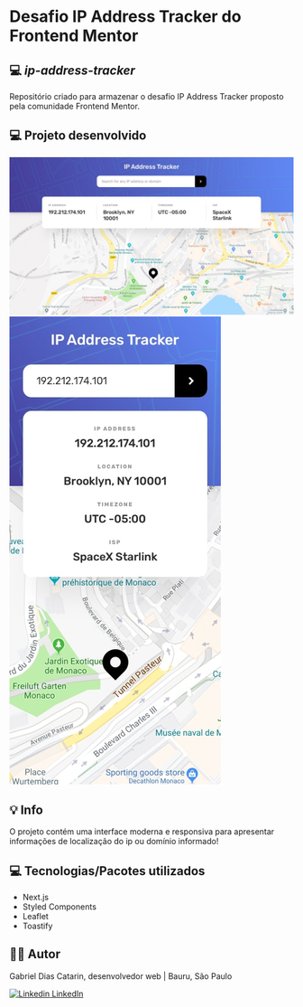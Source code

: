 # Desafio IP Address Tracker do Frontend Mentor

## 💻 _ip-address-tracker_

Repositório criado para armazenar o desafio IP Address Tracker proposto pela comunidade Frontend Mentor.

## 💻  Projeto desenvolvido

<img src="public/README_IMG1.jpg" />

<img src="public/README_IMG2.jpg" />

## 💡  Info


O projeto contém uma interface moderna e responsiva para apresentar informações de localização do ip ou domínio informado!

## 💻 Tecnologias/Pacotes utilizados


- Next.js
- Styled Components
- Leaflet
- Toastify

## 👨‍💻 Autor


Gabriel Dias Catarin, desenvolvedor web | Bauru, São Paulo

[![Linkedin](https://i.stack.imgur.com/gVE0j.png) LinkedIn](https://www.linkedin.com/in/gabriel-dias-260857207/)
&nbsp;
